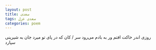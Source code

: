 ```yaml
---
layout: post
title: سعدی
tags: سعدی غزل
categories: poem
---
```


روزی اندر خاکت افتم ور به بادم می‌رود سر / کان که در پای تو میرد جان به شیرینی سپارد
